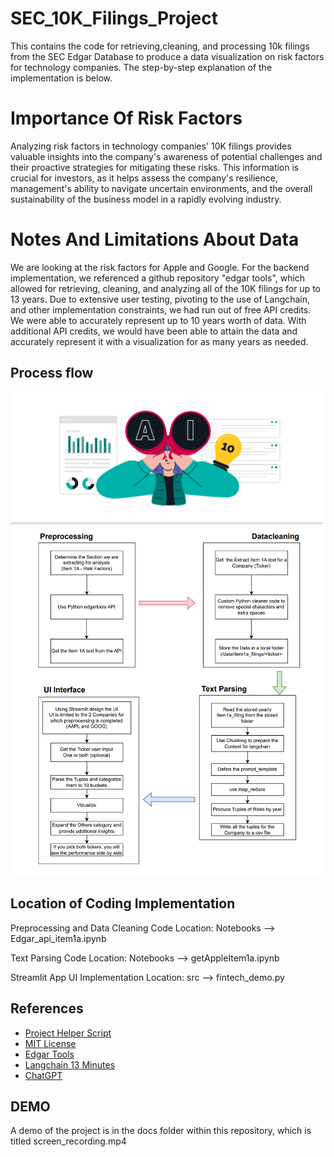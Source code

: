 # SEC_10K_Filings_Project
This contains the code for retrieving,cleaning, and processing 10k filings from the SEC Edgar Database to produce a data visualization on risk factors for technology companies. The step-by-step explanation of the implementation is below.
# Importance Of Risk Factors
Analyzing risk factors in technology companies' 10K filings provides valuable insights into the company's awareness of potential challenges and their proactive strategies for mitigating these risks. This information is crucial for investors, as it helps assess the company's resilience, management's ability to navigate uncertain environments, and the overall sustainability of the business model in a rapidly evolving industry.
# Notes And Limitations About Data
We are looking at the risk factors for Apple and Google. For the backend implementation, we referenced a github repository "edgar tools", which allowed for retrieving, cleaning, and analyzing all of the 10K filings for up to 13 years. Due to extensive user testing, pivoting to the use of Langchain, and other implementation constraints, we had run out of free API credits. We were able to accurately represent up to 10 years worth of data. With additional API credits, we would have been able to attain the data and accurately represent it with a visualization for as many years as needed.

## Process flow 
![Project Logo](images/logo.png)
<img src="images/SEC10kFilingsProcessflow.png" alt="Project Screenshot" width="500"/>

## Location of Coding Implementation
Preprocessing and Data Cleaning Code Location: Notebooks --> Edgar_api_item1a.ipynb

Text Parsing Code Location: Notebooks --> getAppleItem1a.ipynb

Streamlit App UI Implementation Location: src --> fintech_demo.py


## References
- [Project Helper Script](https://github.com/roshan-adusumilli/nlp_10-ks/blob/master/project_helper.py)
- [MIT License](https://spdx.org/licenses/MIT.html)
- [Edgar Tools](https://github.com/dgunning/edgartools)
- [Langchain 13 Minutes](https://github.com/rabbitmetrics/langchain-13-min)
- [ChatGPT](https://chatgpt.com/?oai-dm=1)




## DEMO
A demo of the project is in the docs folder within this repository, which is titled screen_recording.mp4

